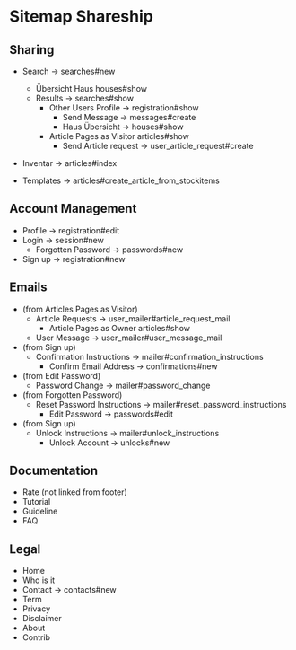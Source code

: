 Sitemap Shareship
=================

Sharing
---------------

* Search -> searches#new
  * Übersicht Haus houses#show
  * Results -> searches#show
    * Other Users Profile -> registration#show
      * Send Message -> messages#create
      * Haus Übersicht -> houses#show
    * Article Pages as Visitor articles#show
      * Send Article request -> user_article_request#create

* Inventar -> articles#index

* Templates -> articles#create_article_from_stockitems

Account Management
------

* Profile -> registration#edit
* Login -> session#new
  * Forgotten Password -> passwords#new
* Sign up -> registration#new

Emails
------

* (from Articles Pages as Visitor)
  * Article Requests -> user_mailer#article_request_mail
    * Article Pages as Owner articles#show
  * User Message -> user_mailer#user_message_mail
* (from Sign up)
  * Confirmation Instructions -> mailer#confirmation_instructions
    * Confirm Email Address -> confirmations#new
* (from Edit Password)
  * Password Change -> mailer#password_change
* (from Forgotten Password)
  * Reset Password Instructions -> mailer#reset_password_instructions
    * Edit Password -> passwords#edit
* (from Sign up)
  * Unlock Instructions -> mailer#unlock_instructions
    * Unlock Account -> unlocks#new

Documentation
-------------

* Rate (not linked from footer)
* Tutorial
* Guideline
* FAQ

Legal
-----

* Home
* Who is it
* Contact -> contacts#new
* Term
* Privacy
* Disclaimer
* About
* Contrib
